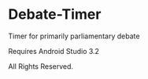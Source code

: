 # Debate-Timer
Timer for primarily parliamentary debate

Requires Android Studio 3.2

All Rights Reserved.
